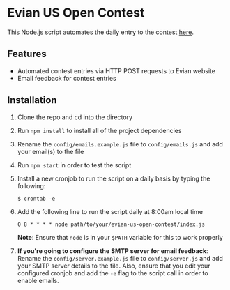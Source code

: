 # Evian US Open Contest

This Node.js script automates the daily entry to the contest [here](https://evianusopen.com/pages/index.php).

## Features

- Automated contest entries via HTTP POST requests to Evian website
- Email feedback for contest entries

## Installation

1. Clone the repo and cd into the directory

2. Run `npm install` to install all of the project dependencies

3. Rename the `config/emails.example.js` file to `config/emails.js` and add your email(s) to the file

4. Run `npm start` in order to test the script

5. Install a new cronjob to run the script on a daily basis by typing the following:

    `$ crontab -e`

6. Add the following line to run the script daily at 8:00am local time

    `0 8 * * * * node path/to/your/evian-us-open-contest/index.js`

    **Note**: Ensure that `node` is in your `$PATH` variable for this to work properly

7. **If you're going to configure the SMTP server for email feedback**: Rename the `config/server.example.js` file to `config/server.js` and add your SMTP server details to the file. Also, ensure that you edit your configured cronjob and add the `-e` flag to the script call in order to enable emails.

